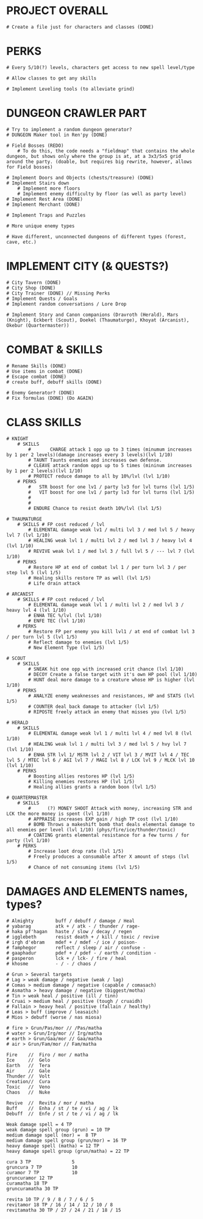 
# PROJECT OVERALL
    # Create a file just for characters and classes (DONE)

# PERKS
    # Every 5/10(?) levels, characters get access to new spell level/type

    # Allow classes to get any skills

    # Implement Leveling tools (to alleviate grind)
    
# DUNGEON CRAWLER PART
    # Try to implement a random dungeon generator?
    # DUNGEON Maker tool in Ren'py (DONE)

    # Field Bosses (REDO)
        # To do this, the code needs a "fieldmap" that contains the whole dungeon, but shows only where the group is at, at a 3x3/5x5 grid around the party. (doable, but requires big rewrite, however, allows for Field bosses)

    # Implement Doors and Objects (chests/treasure) (DONE)
    # Implement Stairs down
        # Implement more floors
        # Implement enemy difficulty by floor (as well as party level)
    # Implement Rest Area (DONE)
    # Implement Merchant (DONE)

    # Implement Traps and Puzzles

    # More unique enemy types

    # Have different, unconnected dungeons of different types (forest, cave, etc.)


# IMPLEMENT CITY (& QUESTS?)
    # City Tavern (DONE)
    # City Shop (DONE)
    # City Trainer (DONE) // Missing Perks 
    # Implement Quests / Goals
    # Implement random conversations / Lore Drop

    # Implement Story and Canon companions (Dravroth (Herald), Mars (Knight), Eckbert (Scout), Doekel (Thaumaturge), Khoyat (Arcanist), Okebur (Quartermaster))

# COMBAT & SKILLS
    # Rename Skills (DONE)
    # Use items in combat (DONE)
    # Escape combat (DONE)
    # create buff, debuff skills (DONE)

    # Enemy Generator? (DONE)
    # Fix formulas (DONE) (Do AGAIN)

# CLASS SKILLS
    # KNIGHT
        # SKILLS
            #       CHARGE attack 1 opp up to 3 times (minumum increases by 1 per 2 levels)(damage increases every 3 levels)(lvl 1/10)
            # TAUNT Taunts enemies and increases own defense.
            # CLEAVE attack random opps up to 5 times (mininum increases by 1 per 2 levels)(lvl 1/10)
            # PROTECT reduce damage to all by 10%/lvl (lvl 1/10)
        # PERKS
            #   STR boost for one lv1 / party lv3 for lvl turns (lvl 1/5)
            #   VIT boost for one lv1 / party lv3 for lvl turns (lvl 1/5)
            # 
            # 
            # ENDURE Chance to resist death 10%/lvl (lvl 1/5)

    # THAUMATURGE
        # SKILLS # FP cost reduced / lvl
            # ELEMENTAL damage weak lv1 / multi lvl 3 / med lvl 5 / heavy lvl 7 (lvl 1/10)
            # HEALING weak lvl 1 / multi lvl 2 / med lvl 3 / heavy lvl 4 (lvl 1/10)
            # REVIVE weak lvl 1 / med lvl 3 / full lvl 5 / --- lvl 7 (lvl 1/10)
        # PERKS
            # Restore HP at end of combat lvl 1 / per turn lvl 3 / per step lvl 5 (lvl 1/5)
            # Healing skills restore TP as well (lvl 1/5)
            # Life drain attack

    # ARCANIST
        # SKILLS # FP cost reduced / lvl
            # ELEMENTAL damage weak lvl 1 / multi lvl 2 / med lvl 3 / heavy lvl 4 (lvl 1/10)
            # ENHA TEC %/lvl (lvl 1/10)
            # ENFE TEC (lvl 1/10)
        # PERKS
            # Restore FP per enemy you kill lvl1 / at end of combat lvl 3 / per turn lvl 5 (lvl 1/5)
            # Reflect damage to enemies (lvl 1/5)
            # New Element Type (lvl 1/5)

    # SCOUT
        # SKILLS
            # SNEAK hit one opp with increased crit chance (lvl 1/10)
            # DECOY Create a false target with it's own HP pool (lvl 1/10)
            # HUNT deal more damage to a creature whose HP is higher (lvl 1/10)
        # PERKS
            # ANALYZE enemy weaknesses and resistances, HP and STATS (lvl 1/5)
            # COUNTER deal back damage to attacker (lvl 1/5)
            # RIPOSTE freely attack an enemy that misses you (lvl 1/5)

    # HERALD
        # SKILLS
            # ELEMENTAL damage weak lvl 1 / multi lvl 4 / med lvl 8 (lvl 1/10)
            # HEALING weak lvl 1 / multi lvl 3 / med lvl 5 / hvy lvl 7 (lvl 1/10)
            # ENHA STR lvl 1/ MSTR lvl 2 / VIT lvl 3 / MVIT lvl 4 / TEC lvl 5 / MTEC lvl 6 / AGI lvl 7 / MAGI lvl 8 / LCK lvl 9 / MLCK lvl 10 (lvl 1/10)
        # PERKS
            # Boosting allies restores HP (lvl 1/5)
            # Killing enemies restores HP (lvl 1/5)
            # Healing allies grants a random boon (lvl 1/5)

    # QUARTERMASTER
        # SKILLS
            #      (?) MONEY SHOOT Attack with money, increasing STR and LCK the more money is spent (lvl 1/10)
            # APPRAISE increases EXP gain / high TP cost (lvl 1/10)
            # BOMB Throws a makeshift bomb that deals elemental damage to all enemies per level (lvl 1/10) (phys/fire/ice/thunder/toxic)
            # COATING grants elemental resistance for a few turns / for party (lvl 1/10)
        # PERKS
            # Increase loot drop rate (lvl 1/5)
            # Freely produces a consumable after X amount of steps (lvl 1/5)
            # Chance of not consuming items (lvl 1/5)




# DAMAGES AND ELEMENTS names, types?
    # Almighty        buff / debuff / damage / Heal
    # yabarag         atk + / atk - / thunder / rage-
    # haka pf'hagan   haste / slow / decay / regen
    # igglebeth       resist death + / kill / toxic / revive
    # irgh d'ebram    mdef + / mdef -/ ice / poison-
    # famphegor       reflect / sleep / air / confuse -
    # gaaphadur       pdef + / pdef - / earth / condition -
    # pasperon        lck + / lck- / fire / heal
    # khosme          - / - / chaos / 

    # Grun > Several targets
    # Lag > weak damage / negative (weak / lag)
    # Comas > medium damage / negative (capable / comasach)
    # Asmatha > heavy damage / negative (biggest/motha)
    # Tin > weak heal / positive (ill / tinn)
    # Cruai > medium heal / positive (tough / cruaidh)
    # Fallain > heavy heal / positive (fallain / healthy)
    # Leas > buff (improve / leasaich)
    # Mios > debuff (worse / nas miosa)

    # fire > Grun/Pas/mor // /Pas/matha
    # water > Grun/Irg/mor // Irg/matha
    # earth > Grun/Gaa/mor // Gaa/matha
    # air > Grun/Fam/mor // Fam/matha

    Fire    //  Firo / mor / matha
    Ice     //  Gelo
    Earth   //  Tera
    Air     //  Gale
    Thunder //  Volt
    Creation//  Cura
    Toxic   //  Veno
    Chaos   //  Nuke

    Revive  //  Revita / mor / matha
    Buff    //  Enha / st / te / vi / ag / lk 
    Debuff  //  Enfe / st / te / vi / ag / lk

    Weak damage spell = 4 TP
    weak damage spell group (grun) = 10 TP
    medium damage spell (mor) =  8 TP
    medium damage spell group (grun/mor) = 16 TP
    heavy damage spell (matha) = 12 TP
    heavy damage spell group (grun/matha) = 22 TP

    cura 3 TP               5
    gruncura 7 TP           10
    curamor 7 TP            10
    gruncuramor 12 TP
    curamatha 18 TP
    gruncuramatha 30 TP

    revita 10 TP / 9 / 8 / 7 / 6 / 5
    revitamor 18 TP / 16 / 14 / 12 / 10 / 8
    revitamatha 30 TP / 27 / 24 / 21 / 18 / 15